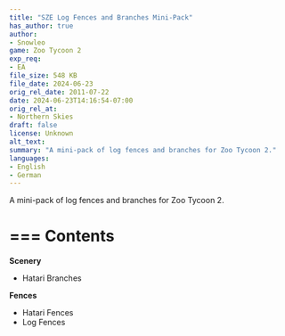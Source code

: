 ```yaml
---
title: "SZE Log Fences and Branches Mini-Pack" 
has_author: true
author: 
- Snowleo
game: Zoo Tycoon 2
exp_req: 
- EA
file_size: 548 KB
file_date: 2024-06-23
orig_rel_date: 2011-07-22
date: 2024-06-23T14:16:54-07:00
orig_rel_at: 
- Northern Skies
draft: false
license: Unknown
alt_text: 
summary: "A mini-pack of log fences and branches for Zoo Tycoon 2."
languages:
- English
- German
---
```


A mini-pack of log fences and branches for Zoo Tycoon 2.

===
Contents
===

**Scenery**
- Hatari Branches

**Fences**
- Hatari Fences
- Log Fences